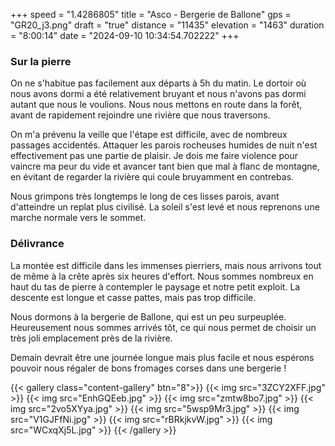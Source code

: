 +++
speed = "1.4286805"
title = "Asco - Bergerie de Ballone"
gps = "GR20_j3.png"
draft = "true"
distance = "11435"
elevation = "1463"
duration = "8:00:14"
date = "2024-09-10 10:34:54.702222"
+++
### Sur la pierre
On ne s'habitue pas facilement aux départs à 5h du matin. Le dortoir où nous avons dormi a été relativement bruyant et nous n'avons pas dormi autant que nous le voulions. Nous nous mettons en route dans la forêt, avant de rapidement rejoindre une rivière que nous traversons. 

On m'a prévenu la veille que l'étape est difficile, avec de nombreux passages accidentés. Attaquer les parois rocheuses humides de nuit n'est effectivement pas une partie de plaisir. Je dois me faire violence pour vaincre ma peur du vide et avancer tant bien que mal à flanc de montagne, en évitant de regarder la rivière qui coule bruyamment en contrebas. 

Nous grimpons très longtemps le long de ces lisses parois, avant d'atteindre un replat plus civilisé. La soleil s'est levé et nous reprenons une marche normale vers le sommet. 

### Délivrance 
La montée est difficile dans les immenses pierriers, mais nous arrivons tout de même à la crête après six heures d'effort. Nous sommes nombreux en haut du tas de pierre à contempler le paysage et notre petit exploit. La descente est longue et casse pattes, mais pas trop difficile.

Nous dormons à la bergerie de Ballone, qui est un peu surpeuplée. Heureusement nous sommes arrivés tôt, ce qui nous permet de choisir un très joli emplacement près de la rivière. 

Demain devrait être une journée longue mais plus facile et nous espérons pouvoir nous régaler de bons fromages corses dans une bergerie !

{{< gallery class="content-gallery" btn="8">}}
{{< img src="3ZCY2XFF.jpg" >}}
{{< img src="EnhGQEeb.jpg" >}}
{{< img src="zmtw8bo7.jpg" >}}
{{< img src="2vo5XYya.jpg" >}}
{{< img src="5wsp9Mr3.jpg" >}}
{{< img src="V1GJFfNi.jpg" >}}
{{< img src="rBRkjkvW.jpg" >}}
{{< img src="WCxqXj5L.jpg" >}}
{{< /gallery >}}

